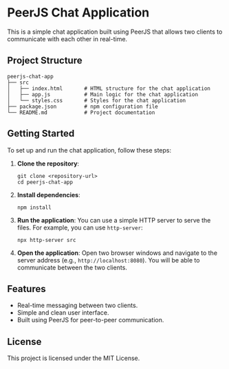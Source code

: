 # PeerJS Chat Application

This is a simple chat application built using PeerJS that allows two clients to communicate with each other in real-time.

## Project Structure

```
peerjs-chat-app
├── src
│   ├── index.html       # HTML structure for the chat application
│   ├── app.js           # Main logic for the chat application
│   └── styles.css       # Styles for the chat application
├── package.json         # npm configuration file
└── README.md            # Project documentation
```

## Getting Started

To set up and run the chat application, follow these steps:

1. **Clone the repository**:
   ```
   git clone <repository-url>
   cd peerjs-chat-app
   ```

2. **Install dependencies**:
   ```
   npm install
   ```

3. **Run the application**:
   You can use a simple HTTP server to serve the files. For example, you can use `http-server`:
   ```
   npx http-server src
   ```

4. **Open the application**:
   Open two browser windows and navigate to the server address (e.g., `http://localhost:8080`). You will be able to communicate between the two clients.

## Features

- Real-time messaging between two clients.
- Simple and clean user interface.
- Built using PeerJS for peer-to-peer communication.

## License

This project is licensed under the MIT License.